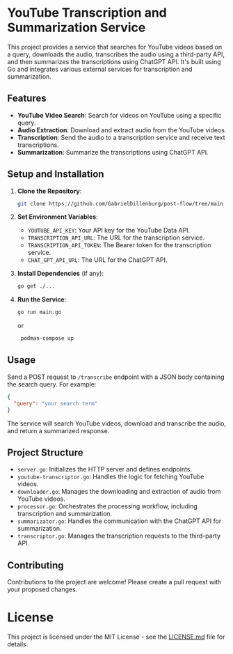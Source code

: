 
# YouTube Transcription and Summarization Service

This project provides a service that searches for YouTube videos based on a query, downloads the audio, transcribes the audio using a third-party API, and then summarizes the transcriptions using ChatGPT API. It's built using Go and integrates various external services for transcription and summarization.

## Features

- **YouTube Video Search**: Search for videos on YouTube using a specific query.
- **Audio Extraction**: Download and extract audio from the YouTube videos.
- **Transcription**: Send the audio to a transcription service and receive text transcriptions.
- **Summarization**: Summarize the transcriptions using ChatGPT API.

## Setup and Installation

1. **Clone the Repository**:

   ```bash
   git clone https://github.com/GabrielDillenburg/post-flow/tree/main
   ```

2. **Set Environment Variables**:
   - `YOUTUBE_API_KEY`: Your API key for the YouTube Data API.
   - `TRANSCRIPTION_API_URL`: The URL for the transcription service.
   - `TRANSCRIPTION_API_TOKEN`: The Bearer token for the transcription service.
   - `CHAT_GPT_API_URL`: The URL for the ChatGPT API.
3. **Install Dependencies** (if any):

   ```bash
   go get ./...
   ```

4. **Run the Service**:

   ```bash
   go run main.go 
   ```

   or

   ```bash
    podman-compose up
   ```

## Usage

Send a POST request to `/transcribe` endpoint with a JSON body containing the search query. For example:

```json
{
  "query": "your search term"
}
```

The service will search YouTube videos, download and transcribe the audio, and return a summarized response.

## Project Structure

- `server.go`: Initializes the HTTP server and defines endpoints.
- `youtube-transcriptor.go`: Handles the logic for fetching YouTube videos.
- `downloader.go`: Manages the downloading and extraction of audio from YouTube videos.
- `processor.go`: Orchestrates the processing workflow, including transcription and summarization.
- `summarizator.go`: Handles the communication with the ChatGPT API for summarization.
- `transcriptor.go`: Manages the transcription requests to the third-party API.

## Contributing

Contributions to the project are welcome! Please create a pull request with your proposed changes.

# License

This project is licensed under the MIT License - see the [LICENSE.md](LICENSE.md) file for details.
